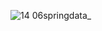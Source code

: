 
![14 06springdata_](https://github.com/user-attachments/assets/b1c57335-c566-4cfc-923a-7d5c94a7403c)
